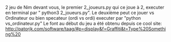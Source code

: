 2 jeu de Nim devant vous, le premier 2_joueurs.py qui ce joue à 2, executer en terminal par " python3 2_joueurs.py". Le deuxième peut ce jouer vs Ordinateur ou bien specateur (ordi vs ordi) executer par "python vs_ordinateur.py"
Le font au début du jeu a été obtenu depuis ce cool site: http://patorjk.com/software/taag/#p=display&f=Graffiti&t=Type%20Something%20
